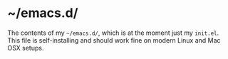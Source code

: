 # ~/emacs.d/

The contents of my `~/emacs.d/`, which is at the moment just my `init.el`. This file is self-installing and should work fine on modern Linux and Mac OSX setups.
